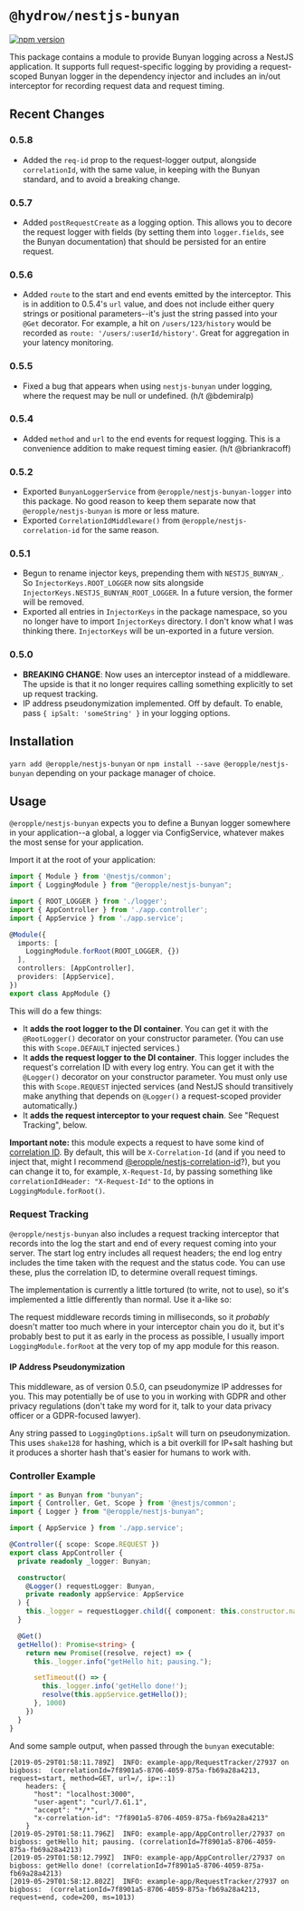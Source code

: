 # `@hydrow/nestjs-bunyan` #
[![npm version](https://badge.fury.io/js/%40eropple%2Fnestjs-bunyan.svg)](https://npm.ops.hydrow-internal.net/#/detail/@hydrow/nestjs-bunyan)

This package contains a module to provide Bunyan logging across a NestJS
application. It supports full request-specific logging by providing a
request-scoped Bunyan logger in the dependency injector and includes an
in/out interceptor for recording request data and request timing.

## Recent Changes ##
### 0.5.8 ###
- Added the `req-id` prop to the request-logger output, alongside
  `correlationId`, with the same value, in keeping with the Bunyan standard,
  and to avoid a breaking change.

### 0.5.7 ###
- Added `postRequestCreate` as a logging option. This allows you to decore
  the request logger with fields (by setting them into `logger.fields`, see
  the Bunyan documentation) that should be persisted for an entire request.

### 0.5.6 ###
- Added `route` to the start and end events emitted by the interceptor. This
  is in addition to 0.5.4's `url` value, and does not include either query
  strings or positional parameters--it's just the string passed into your
  `@Get` decorator. For example, a hit on `/users/123/history` would be
  recorded as `route: '/users/:userId/history'`. Great for aggregation in
  your latency monitoring.

### 0.5.5 ###
- Fixed a bug that appears when using `nestjs-bunyan` under logging, where
  the request may be null or undefined. (h/t @bdemiralp)

### 0.5.4 ###
- Added `method` and `url` to the end events for request logging. This
  is a convenience addition to make request timing easier. (h/t @briankracoff)

### 0.5.2 ###
- Exported `BunyanLoggerService` from `@eropple/nestjs-bunyan-logger` into
  this package. No good reason to keep them separate now that
  `@eropple/nestjs-bunyan` is more or less mature.
- Exported `CorrelationIdMiddleware()` from `@eropple/nestjs-correlation-id`
  for the same reason.

### 0.5.1 ###
- Begun to rename injector keys, prepending them with `NESTJS_BUNYAN_`. So
  `InjectorKeys.ROOT_LOGGER` now sits alongside
  `InjectorKeys.NESTJS_BUNYAN_ROOT_LOGGER`. In a future version, the former
  will be removed.
- Exported all entries in `InjectorKeys` in the package namespace, so you
  no longer have to import `InjectorKeys` directory. I don't know what I
  was thinking there. `InjectorKeys` will be un-exported in a future version.

### 0.5.0 ###
- **BREAKING CHANGE**: Now uses an interceptor instead of a middleware. The
  upside is that it no longer requires calling something explicitly to set
  up request tracking.
- IP address pseudonymization implemented. Off by default. To enable, pass
  `{ ipSalt: 'someString' }` in your logging options.

## Installation ##
`yarn add @eropple/nestjs-bunyan` or `npm install --save @eropple/nestjs-bunyan`
depending on your package manager of choice.

## Usage ##
`@eropple/nestjs-bunyan` expects you to define a Bunyan logger somewhere in your
application--a global, a logger via ConfigService, whatever makes the most sense
for your application.

Import it at the root of your application:

```ts
import { Module } from '@nestjs/common';
import { LoggingModule } from "@eropple/nestjs-bunyan";

import { ROOT_LOGGER } from './logger';
import { AppController } from './app.controller';
import { AppService } from './app.service';

@Module({
  imports: [
    LoggingModule.forRoot(ROOT_LOGGER, {})
  ],
  controllers: [AppController],
  providers: [AppService],
})
export class AppModule {}
```

This will do a few things:

- It **adds the root logger to the DI container**. You can get it with the
  `@RootLogger()` decorator on your constructor parameter. (You can use this
  with `Scope.DEFAULT` injected services.)
- It **adds the request logger to the DI container**. This logger includes the
  request's correlation ID with every log entry. You can get it with the
  `@Logger()` decorator on your constructor parameter. You must only use this
  with `Scope.REQUEST` injected services (and NestJS should transitively make
  anything that depends on `@Logger()` a request-scoped provider automatically.)
- It **adds the request interceptor to your request chain**. See "Request
  Tracking", below.

**Important note:** this module expects a request to have some kind of
[correlation ID](). By default, this will be `X-Correlation-Id` (and if you need
to inject that, might I recommend [@eropple/nestjs-correlation-id]()?), but you
can change it to, for example, `X-Request-Id`, by passing something like
`correlationIdHeader: "X-Request-Id"` to the options in
`LoggingModule.forRoot()`.

### Request Tracking ###
`@eropple/nestjs-bunyan` also includes a request tracking interceptor that
records into the log the start and end of every request coming into your server.
The start log entry includes all request headers; the end log entry includes the
time taken with the request and the status code. You can use these, plus the
correlation ID, to determine overall request timings.

The implementation is currently a little tortured (to write, not to use), so
it's implemented a little differently than normal. Use it a-like so:

The request middleware records timing in milliseconds, so it _probably_ doesn't
matter too much where in your interceptor chain you do it, but it's probably
best to put it as early in the process as possible, I usually import
`LoggingModule.forRoot` at the very top of my app module for this reason.

#### IP Address Pseudonymization ####
This middleware, as of version 0.5.0, can pseudonymize IP addresses for you. This
may potentially be of use to you in working with GDPR and other privacy regulations
(don't take my word for it, talk to your data privacy officer or a GDPR-focused
lawyer).

Any string passed to `LoggingOptions.ipSalt` will turn on pseudonymization. This
uses `shake128` for hashing, which is a bit overkill for IP+salt hashing but it
produces a shorter hash that's easier for humans to work with.


### Controller Example ###
```ts
import * as Bunyan from "bunyan";
import { Controller, Get, Scope } from '@nestjs/common';
import { Logger } from "@eropple/nestjs-bunyan";

import { AppService } from './app.service';

@Controller({ scope: Scope.REQUEST })
export class AppController {
  private readonly _logger: Bunyan;

  constructor(
    @Logger() requestLogger: Bunyan,
    private readonly appService: AppService
  ) {
    this._logger = requestLogger.child({ component: this.constructor.name });
  }

  @Get()
  getHello(): Promise<string> {
    return new Promise((resolve, reject) => {
      this._logger.info("getHello hit; pausing.");

      setTimeout(() => {
        this._logger.info('getHello done!');
        resolve(this.appService.getHello());
      }, 1000)
    })
  }
}
```

And some sample output, when passed through the `bunyan` executable:

```
[2019-05-29T01:58:11.789Z]  INFO: example-app/RequestTracker/27937 on bigboss:  (correlationId=7f8901a5-8706-4059-875a-fb69a28a4213, request=start, method=GET, url=/, ip=::1)
    headers: {
      "host": "localhost:3000",
      "user-agent": "curl/7.61.1",
      "accept": "*/*",
      "x-correlation-id": "7f8901a5-8706-4059-875a-fb69a28a4213"
    }
[2019-05-29T01:58:11.796Z]  INFO: example-app/AppController/27937 on bigboss: getHello hit; pausing. (correlationId=7f8901a5-8706-4059-875a-fb69a28a4213)
[2019-05-29T01:58:12.799Z]  INFO: example-app/AppController/27937 on bigboss: getHello done! (correlationId=7f8901a5-8706-4059-875a-fb69a28a4213)
[2019-05-29T01:58:12.802Z]  INFO: example-app/RequestTracker/27937 on bigboss:  (correlationId=7f8901a5-8706-4059-875a-fb69a28a4213, request=end, code=200, ms=1013)
```

[@eropple/nestjs-correlation-id]: https://github.com/eropple/nestjs-correlation-id
